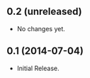 0.2 (unreleased)
----------------

- No changes yet.

0.1 (2014-07-04)
----------------

- Initial Release.
